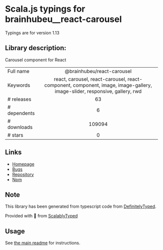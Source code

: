 
# Scala.js typings for brainhubeu__react-carousel

Typings are for version 1.13

## Library description:
Carousel component for React

|                    |                 |
| ------------------ | :-------------: |
| Full name          | @brainhubeu/react-carousel |
| Keywords           | react, carousel, react-carousel, react-component, component, image, image-gallery, image-slider, responsive, gallery, rwd |
| # releases         | 63 |
| # dependents       | 6 |
| # downloads        | 109094 |
| # stars            | 0 |

## Links
- [Homepage](https://github.com/brainhubeu/react-carousel#readme)
- [Bugs](https://github.com/brainhubeu/react-carousel/issues)
- [Repository](https://github.com/brainhubeu/react-carousel)
- [Npm](https://www.npmjs.com/package/%40brainhubeu%2Freact-carousel)
    


## Note
This library has been generated from typescript code from [DefinitelyTyped](https://definitelytyped.org).

Provided with :purple_heart: from [ScalablyTyped](https://github.com/oyvindberg/ScalablyTyped)

## Usage
See [the main readme](../../readme.md) for instructions.


